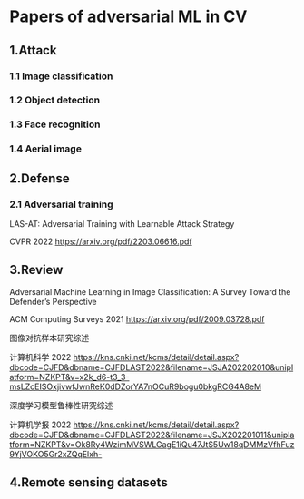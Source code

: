 # Papers of adversarial ML in CV
## 1.Attack

### 1.1 Image classification

### 1.2 Object detection

### 1.3 Face recognition

### 1.4 Aerial image

## 2.Defense

### 2.1 Adversarial training

LAS-AT: Adversarial Training with Learnable Attack Strategy 

CVPR 2022 https://arxiv.org/pdf/2203.06616.pdf

## 3.Review

Adversarial Machine Learning in Image Classification: A Survey Toward the Defender’s Perspective 

ACM Computing Surveys 2021 https://arxiv.org/pdf/2009.03728.pdf

图像对抗样本研究综述

计算机科学 2022 https://kns.cnki.net/kcms/detail/detail.aspx?dbcode=CJFD&dbname=CJFDLAST2022&filename=JSJA202202010&uniplatform=NZKPT&v=x2k_d6-t3_3-msLZcEISOxjivwfJwnReK0dDZorYA7nOCuR9bogu0bkgRCG4A8eM

深度学习模型鲁棒性研究综述

计算机学报 2022 https://kns.cnki.net/kcms/detail/detail.aspx?dbcode=CJFD&dbname=CJFDLAST2022&filename=JSJX202201011&uniplatform=NZKPT&v=Ok8Ry4WzimMVSWLGagE1iQu47JtS5Uw18qDMMzVfhFuz9YjVOKO5Gr2xZQqElxh-

## 4.Remote sensing datasets


